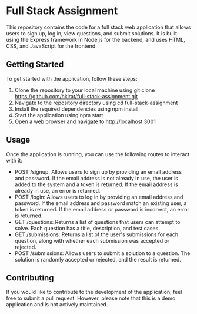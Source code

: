 # Full Stack Assignment
This repository contains the code for a full stack web application that allows users to sign up, log in, view questions, and submit solutions. It is built using the Express framework in Node.js for the backend, and uses HTML, CSS, and JavaScript for the frontend.

## Getting Started
To get started with the application, follow these steps:

1. Clone the repository to your local machine using git clone https://github.com/hkirat/full-stack-assignment.git
2. Navigate to the repository directory using cd full-stack-assignment
3. Install the required dependencies using npm install
4. Start the application using npm start
5. Open a web browser and navigate to http://localhost:3001

## Usage

Once the application is running, you can use the following routes to interact with it:

* POST /signup: Allows users to sign up by providing an email address and password. If the email address is not already in use, the user is added to the system and a token is returned. If the email address is already in use, an error is returned.
* POST /login: Allows users to log in by providing an email address and password. If the email address and password match an existing user, a token is returned. If the email address or password is incorrect, an error is returned.
* GET /questions: Returns a list of questions that users can attempt to solve. Each question has a title, description, and test cases.
* GET /submissions: Returns a list of the user's submissions for each question, along with whether each submission was accepted or rejected.
* POST /submissions: Allows users to submit a solution to a question. The solution is randomly accepted or rejected, and the result is returned.



## Contributing

If you would like to contribute to the development of the application, feel free to submit a pull request. However, please note that this is a demo application and is not actively maintained.
